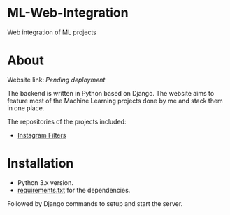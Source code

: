 # ML-Web-Integration
Web integration of ML projects

# About
Website link: *Pending deployment*

The backend is written in Python based on Django. The website aims to feature most of the Machine Learning projects done by me and stack them in one place.

The repositories of the projects included:
- [Instagram Filters](https://github.com/SAM-DEV007/Instagram-Filters)

# Installation
- Python 3.x version.
- [requirements.txt](https://github.com/SAM-DEV007/ML-Web-Integration/blob/main/ML_Integration/requirements.txt) for the dependencies.
  
Followed by Django commands to setup and start the server.
